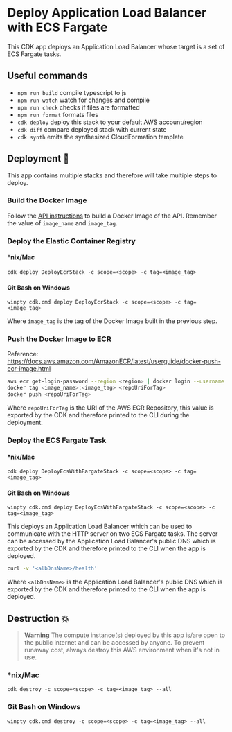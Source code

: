 # Deploy Application Load Balancer with ECS Fargate

This CDK app deploys an Application Load Balancer whose target is a set of ECS Fargate tasks.

## Useful commands

- `npm run build` compile typescript to js
- `npm run watch` watch for changes and compile
- `npm run check` checks if files are formatted
- `npm run format` formats files
- `cdk deploy` deploy this stack to your default AWS account/region
- `cdk diff` compare deployed stack with current state
- `cdk synth` emits the synthesized CloudFormation template

## Deployment :rocket:

This app contains multiple stacks and therefore will take multiple steps to deploy.

### Build the Docker Image

Follow the [API instructions](../api/README.md) to build a Docker Image of the API. Remember the value of `image_name` and `image_tag`.

### Deploy the Elastic Container Registry

#### \*nix/Mac

`cdk deploy DeployEcrStack -c scope=<scope> -c tag=<image_tag>`

#### Git Bash on Windows

`winpty cdk.cmd deploy DeployEcrStack -c scope=<scope> -c tag=<image_tag>`

Where `image_tag` is the tag of the Docker Image built in the previous step.

### Push the Docker Image to ECR

Reference: https://docs.aws.amazon.com/AmazonECR/latest/userguide/docker-push-ecr-image.html

```Bash
aws ecr get-login-password --region <region> | docker login --username AWS --password-stdin <aws_account_id>.dkr.ecr.<region>.amazonaws.com
docker tag <image_name>:<image_tag> <repoUriForTag>
docker push <repoUriForTag>
```

Where `repoUriForTag` is the URI of the AWS ECR Repository, this value is exported by the CDK and therefore printed to the CLI during the deployment.

### Deploy the ECS Fargate Task

#### \*nix/Mac

`cdk deploy DeployEcsWithFargateStack -c scope=<scope> -c tag=<image_tag>`

#### Git Bash on Windows

`winpty cdk.cmd deploy DeployEcsWithFargateStack -c scope=<scope> -c tag=<image_tag>`

This deploys an Application Load Balancer which can be used to communicate with the HTTP server on two ECS Fargate tasks. The server can be accessed by the Application Load Balancer's public DNS which is exported by the CDK and therefore printed to the CLI when the app is deployed.

```Bash
curl -v '<albDnsName>/health'
```

Where `<albDnsName>` is the Application Load Balancer's public DNS which is exported by the CDK and therefore printed to the CLI when the app is deployed.

## Destruction :boom:

> **Warning** The compute instance(s) deployed by this app is/are open to the public internet and can be accessed by anyone. To prevent runaway cost, always destroy this AWS environment when it's not in use.

### \*nix/Mac

`cdk destroy -c scope=<scope> -c tag=<image_tag> --all`

### Git Bash on Windows

`winpty cdk.cmd destroy -c scope=<scope> -c tag=<image_tag> --all`
